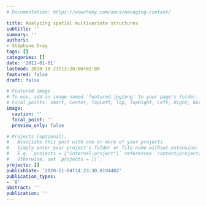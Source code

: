 ```yaml
---
# Documentation: https://wowchemy.com/docs/managing-content/

title: Analyzing spatial multivariate structures
subtitle: ''
summary: ''
authors:
- Stéphane Dray
tags: []
categories: []
date: '2011-01-01'
lastmod: 2020-10-23T13:28:06+02:00
featured: false
draft: false

# Featured image
# To use, add an image named `featured.jpg/png` to your page's folder.
# Focal points: Smart, Center, TopLeft, Top, TopRight, Left, Right, BottomLeft, Bottom, BottomRight.
image:
  caption: ''
  focal_point: ''
  preview_only: false

# Projects (optional).
#   Associate this post with one or more of your projects.
#   Simply enter your project's folder or file name without extension.
#   E.g. `projects = ["internal-project"]` references `content/project/deep-learning/index.md`.
#   Otherwise, set `projects = []`.
projects: []
publishDate: '2020-11-04T14:23:30.819448Z'
publication_types:
- '0'
abstract: ''
publication: ''
---
```

